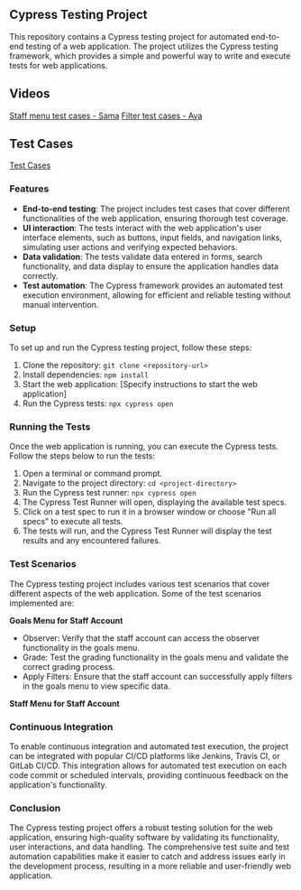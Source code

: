 ## Cypress Testing Project

This repository contains a Cypress testing project for automated end-to-end testing of a web application. The project utilizes the Cypress testing framework, which provides a simple and powerful way to write and execute tests for web applications.

## Videos
[Staff menu test cases - Sama](cypress/videos/Staff_Menu.cy.js.mp4)
[Filter test cases - Aya](cypress/videos/filter.cy.js.mp4) 

## Test Cases
[Test Cases](Goals-TestCases.xlsx) 

### Features

- **End-to-end testing**: The project includes test cases that cover different functionalities of the web application, ensuring thorough test coverage.
- **UI interaction**: The tests interact with the web application's user interface elements, such as buttons, input fields, and navigation links, simulating user actions and verifying expected behaviors.
- **Data validation**: The tests validate data entered in forms, search functionality, and data display to ensure the application handles data correctly.
- **Test automation**: The Cypress framework provides an automated test execution environment, allowing for efficient and reliable testing without manual intervention.

### Setup

To set up and run the Cypress testing project, follow these steps:

1. Clone the repository: `git clone <repository-url>`
2. Install dependencies: `npm install`
3. Start the web application: [Specify instructions to start the web application]
4. Run the Cypress tests: `npx cypress open`

### Running the Tests

Once the web application is running, you can execute the Cypress tests. Follow the steps below to run the tests:

1. Open a terminal or command prompt.
2. Navigate to the project directory: `cd <project-directory>`
3. Run the Cypress test runner: `npx cypress open`
4. The Cypress Test Runner will open, displaying the available test specs.
5. Click on a test spec to run it in a browser window or choose "Run all specs" to execute all tests.
6. The tests will run, and the Cypress Test Runner will display the test results and any encountered failures.

### Test Scenarios

The Cypress testing project includes various test scenarios that cover different aspects of the web application. Some of the test scenarios implemented are:

**Goals Menu for Staff Account**
- Observer: Verify that the staff account can access the observer functionality in the goals menu.
- Grade: Test the grading functionality in the goals menu and validate the correct grading process.
- Apply Filters: Ensure that the staff account can successfully apply filters in the goals menu to view specific data.

**Staff Menu for Staff Account**

### Continuous Integration

To enable continuous integration and automated test execution, the project can be integrated with popular CI/CD platforms like Jenkins, Travis CI, or GitLab CI/CD. This integration allows for automated test execution on each code commit or scheduled intervals, providing continuous feedback on the application's functionality.

### Conclusion

The Cypress testing project offers a robust testing solution for the web application, ensuring high-quality software by validating its functionality, user interactions, and data handling. The comprehensive test suite and test automation capabilities make it easier to catch and address issues early in the development process, resulting in a more reliable and user-friendly web application.
